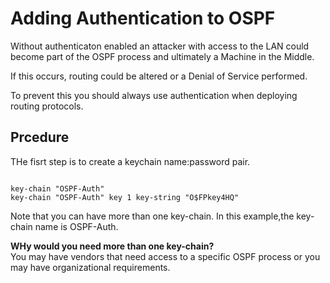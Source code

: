 # Adding Authentication to OSPF #

Without authenticaton enabled an attacker with access to the LAN could become part of the OSPF process and ultimately a Machine in the Middle. 

If this occurs, routing could be altered or a Denial of Service performed.

To prevent this you should always use authentication when deploying routing protocols.


## Prcedure ##

THe fisrt step is to create a keychain name:password pair. </br>

```

key-chain "OSPF-Auth"
key-chain "OSPF-Auth" key 1 key-string "O$FPkey4HQ"

```
Note that you can have more than one key-chain. In this example,the key-chain name is OSPF-Auth. </br>

**WHy would you need more than one key-chain?**
</br>
You may have vendors that need access to a specific OSPF process or you may have organizational requirements.

